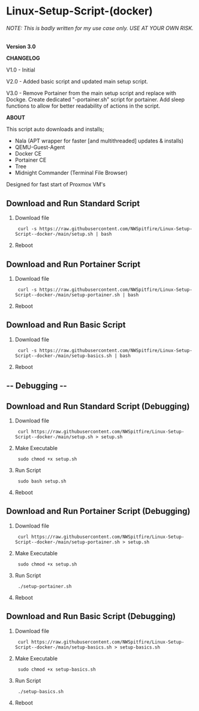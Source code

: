 # Linux-Setup-Script-(docker)
 
###### NOTE: This is badly written for my use case only. USE AT YOUR OWN RISK.

**Version 3.0**

**CHANGELOG**

V1.0 - Initial 

V2.0 - Added basic script and updated main setup script.

V3.0 - Remove Portainer from the main setup script and replace with Dockge. Create dedicated "-portainer.sh" script for portainer. Add sleep functions to allow for better readability of actions in the script.

**ABOUT**

This script auto downloads and installs;

 - Nala (APT wrapper for faster [and multithreaded] updates & installs)
 - QEMU-Guest-Agent
 - Docker CE
 - Portainer CE
 - Tree
 - Midnight Commander (Terminal File Browser)

Designed for fast start of Proxmox VM's

## Download and Run Standard Script

1. Download file

        curl -s https://raw.githubusercontent.com/NWSpitfire/Linux-Setup-Script--docker-/main/setup.sh | bash

2. Reboot

## Download and Run Portainer Script

1. Download file

        curl -s https://raw.githubusercontent.com/NWSpitfire/Linux-Setup-Script--docker-/main/setup-portainer.sh | bash

2. Reboot

## Download and Run Basic Script

1. Download file

        curl -s https://raw.githubusercontent.com/NWSpitfire/Linux-Setup-Script--docker-/main/setup-basics.sh | bash

2. Reboot


## -- Debugging --

## Download and Run Standard Script (Debugging)

1. Download file

        curl https://raw.githubusercontent.com/NWSpitfire/Linux-Setup-Script--docker-/main/setup.sh > setup.sh

2. Make Executable

        sudo chmod +x setup.sh

3. Run Script

        sudo bash setup.sh

4. Reboot

## Download and Run Portainer Script (Debugging)

1. Download file

        curl https://raw.githubusercontent.com/NWSpitfire/Linux-Setup-Script--docker-/main/setup-portainer.sh > setup.sh

2. Make Executable

        sudo chmod +x setup.sh

3. Run Script

        ./setup-portainer.sh

4. Reboot


## Download and Run Basic Script (Debugging)

1. Download file

        curl https://raw.githubusercontent.com/NWSpitfire/Linux-Setup-Script--docker-/main/setup-basics.sh > setup-basics.sh

2. Make Executable

        sudo chmod +x setup-basics.sh

3. Run Script

        ./setup-basics.sh

4. Reboot
